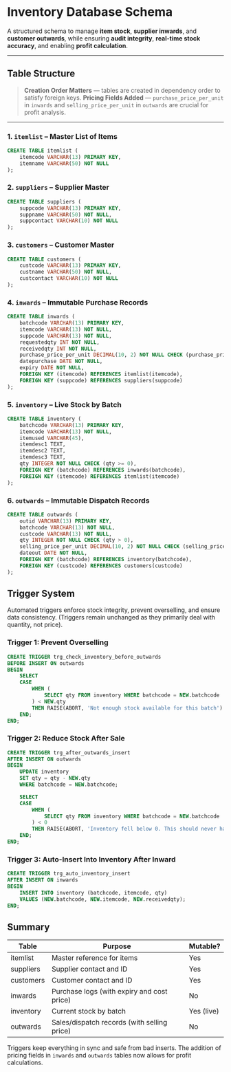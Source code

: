 # Inventory Database Schema

A structured schema to manage **item stock**, **supplier inwards**, and **customer outwards**, while ensuring **audit integrity**, **real-time stock accuracy**, and enabling **profit calculation**.

---

## Table Structure

> **Creation Order Matters** — tables are created in dependency order to satisfy foreign keys.
> **Pricing Fields Added** — `purchase_price_per_unit` in `inwards` and `selling_price_per_unit` in `outwards` are crucial for profit analysis.

---

### 1. `itemlist` – Master List of Items

```sql
CREATE TABLE itemlist (
    itemcode VARCHAR(13) PRIMARY KEY,
    itemname VARCHAR(50) NOT NULL
);
```

### 2. `suppliers` – Supplier Master

```sql
CREATE TABLE suppliers (
    suppcode VARCHAR(13) PRIMARY KEY,
    suppname VARCHAR(50) NOT NULL,
    suppcontact VARCHAR(10) NOT NULL
);
```

### 3. `customers` – Customer Master

```sql
CREATE TABLE customers (
    custcode VARCHAR(13) PRIMARY KEY,
    custname VARCHAR(50) NOT NULL,
    custcontact VARCHAR(10) NOT NULL
);
```

### 4. `inwards` – Immutable Purchase Records

```sql
CREATE TABLE inwards (
    batchcode VARCHAR(13) PRIMARY KEY,
    itemcode VARCHAR(13) NOT NULL,
    suppcode VARCHAR(13) NOT NULL,
    requestedqty INT NOT NULL,
    receivedqty INT NOT NULL,
    purchase_price_per_unit DECIMAL(10, 2) NOT NULL CHECK (purchase_price_per_unit >= 0), -- Cost price per unit for this batch
    datepurchase DATE NOT NULL,
    expiry DATE NOT NULL,
    FOREIGN KEY (itemcode) REFERENCES itemlist(itemcode),
    FOREIGN KEY (suppcode) REFERENCES suppliers(suppcode)
);
```

### 5. `inventory` – Live Stock by Batch

```sql
CREATE TABLE inventory (
    batchcode VARCHAR(13) PRIMARY KEY,
    itemcode VARCHAR(13) NOT NULL,
    itemused VARCHAR(45),
    itemdesc1 TEXT,
    itemdesc2 TEXT,
    itemdesc3 TEXT,
    qty INTEGER NOT NULL CHECK (qty >= 0),
    FOREIGN KEY (batchcode) REFERENCES inwards(batchcode),
    FOREIGN KEY (itemcode) REFERENCES itemlist(itemcode)
);
```

### 6. `outwards` – Immutable Dispatch Records

```sql
CREATE TABLE outwards (
    outid VARCHAR(13) PRIMARY KEY,
    batchcode VARCHAR(13) NOT NULL,
    custcode VARCHAR(13) NOT NULL,
    qty INTEGER NOT NULL CHECK (qty > 0),
    selling_price_per_unit DECIMAL(10, 2) NOT NULL CHECK (selling_price_per_unit >= 0), -- Selling price per unit for this transaction
    dateout DATE NOT NULL,
    FOREIGN KEY (batchcode) REFERENCES inventory(batchcode),
    FOREIGN KEY (custcode) REFERENCES customers(custcode)
);
```

## Trigger System

Automated triggers enforce stock integrity, prevent overselling, and ensure data consistency. (Triggers remain unchanged as they primarily deal with quantity, not price).

### Trigger 1: Prevent Overselling

```sql
CREATE TRIGGER trg_check_inventory_before_outwards
BEFORE INSERT ON outwards
BEGIN
    SELECT
    CASE
        WHEN (
            SELECT qty FROM inventory WHERE batchcode = NEW.batchcode
        ) < NEW.qty
        THEN RAISE(ABORT, 'Not enough stock available for this batch')
    END;
END;
```

### Trigger 2: Reduce Stock After Sale

```sql
CREATE TRIGGER trg_after_outwards_insert
AFTER INSERT ON outwards
BEGIN
    UPDATE inventory
    SET qty = qty - NEW.qty
    WHERE batchcode = NEW.batchcode;

    SELECT
    CASE
        WHEN (
            SELECT qty FROM inventory WHERE batchcode = NEW.batchcode
        ) < 0
        THEN RAISE(ABORT, 'Inventory fell below 0. This should never happen.')
    END;
END;
```

### Trigger 3: Auto-Insert Into Inventory After Inward

```sql
CREATE TRIGGER trg_auto_inventory_insert
AFTER INSERT ON inwards
BEGIN
    INSERT INTO inventory (batchcode, itemcode, qty)
    VALUES (NEW.batchcode, NEW.itemcode, NEW.receivedqty);
END;
```

## Summary

| Table     | Purpose                                     | Mutable?   |
| --------- | ------------------------------------------- | ---------- |
| itemlist  | Master reference for items                  | Yes        |
| suppliers | Supplier contact and ID                     | Yes        |
| customers | Customer contact and ID                     | Yes        |
| inwards   | Purchase logs (with expiry and cost price)  | No         |
| inventory | Current stock by batch                      | Yes (live) |
| outwards  | Sales/dispatch records (with selling price) | No         |

Triggers keep everything in sync and safe from bad inserts. The addition of pricing fields in `inwards` and `outwards` tables now allows for profit calculations.